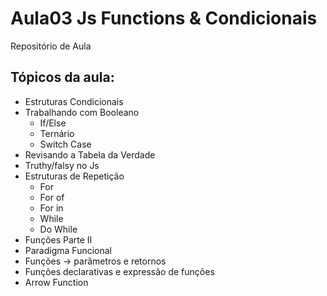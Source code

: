 # Aula03 Js Functions & Condicionais
Repositório de Aula

## Tópicos da aula:
- Estruturas Condicionais
- Trabalhando com Booleano
   - If/Else
   - Ternário
   - Switch Case
- Revisando a Tabela da Verdade
- Truthy/falsy no Js
- Estruturas de Repetição
    - For
    - For of
    - For in
    - While
    - Do While
- Funções Parte II 
- Paradigma Funcional
- Funções -> parâmetros e retornos
- Funções declarativas e expressão de funções 
- Arrow Function
